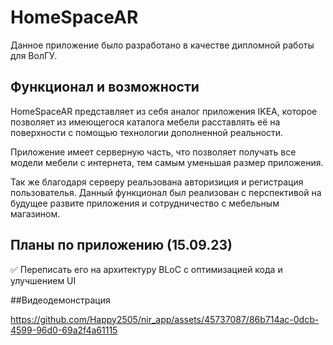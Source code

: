 # HomeSpaceAR

Данное приложение было разработано в качестве дипломной работы для ВолГУ.

## Функционал и возможности

HomeSpaceAR представляет из себя аналог приложения IKEA, которое позволяет из имеющегося каталога мебели расставлять её на поверхности с помощью технологии дополненной реальности.

Приложение имеет серверную часть, что позволяет получать все модели мебели с интернета, тем самым уменьшая размер приложения. 

Так же благодаря серверу реальзована авторизиция и регистрация пользователья. Данный функционал был реализован с перспективой на будущее развите приложения и сотрудничество с мебельным магазином.

## Планы по приложению (15.09.23)

✅ Переписать его на архитектуру BLoC с оптимизацией кода и улучшением UI

##Видеодемонстрация


https://github.com/Happy2505/nir_app/assets/45737087/86b714ac-0dcb-4599-96d0-69a2f4a61115

